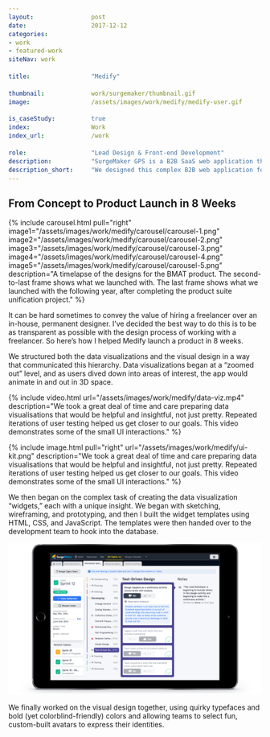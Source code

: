 ```yaml
---
layout:                post
date:                  2017-12-12
categories:    
- work
- featured-work
siteNav: work

title:                 "Medify"

thumbnail:             work/surgemaker/thumbnail.gif
image:                 /assets/images/work/medify/medify-user.gif

is_caseStudy:          true
index:                 Work
index_url:             /work

role:                  "Lead Design & Front-end Development"
description:           "SurgeMaker GPS is a B2B SaaS web application that visualizes the improvements made by teams under coaching and helps inform executives' decisions by drawing insights from data."
description_short:     "We designed this complex B2B web application for just $50,000."
---
```


## From Concept to Product Launch in 8 Weeks

{% include carousel.html pull="right" image1="/assets/images/work/medify/carousel/carousel-1.png" image2="/assets/images/work/medify/carousel/carousel-2.png" image3="/assets/images/work/medify/carousel/carousel-3.png" image4="/assets/images/work/medify/carousel/carousel-4.png" image5="/assets/images/work/medify/carousel/carousel-5.png" description="A timelapse of the designs for the BMAT product. The second-to-last frame shows what we launched with. The last frame shows what we launched with the following year, after completing the product suite unification project." %}


It can be hard sometimes to convey the value of hiring a freelancer over an in-house, permanent designer. I’ve decided the best way to do this is to be as transparent as possible with the design process of working with a freelancer. So here’s how I helped Medify launch a product in 8 weeks.

We structured both the data visualizations and the visual design in a way that communicated this hierarchy. Data visualizations began at a “zoomed out” level, and as users dived down into areas of interest, the app would animate in and out in 3D space.

{% include video.html url="/assets/images/work/medify/data-viz.mp4" description="We took a great deal of time and care preparing data visualisations that would be helpful and insightful, not just pretty. Repeated iterations of user testing helped us get closer to our goals. This video demonstrates some of the small UI interactions." %}

{% include image.html pull="right" url="/assets/images/work/medify/ui-kit.png" description="We took a great deal of time and care preparing data visualisations that would be helpful and insightful, not just pretty. Repeated iterations of user testing helped us get closer to our goals. This video demonstrates some of the small UI interactions." %}

We then began on the complex task of creating the data visualization “widgets,” each with a unique insight. We began with sketching, wireframing, and prototyping, and then I built the widget templates using HTML, CSS, and JavaScript. The templates were then handed over to the development team to hook into the database.

![iPad][ipad-2]

We finally worked on the visual design together, using quirky typefaces and bold (yet colorblind-friendly) colors and allowing teams to select fun, custom-built avatars to express their identities.

[division]: /assets/images/work/surgemaker/division.png
[team]: /assets/images/work/surgemaker/team.gif
[ipad-1]: /assets/images/work/surgemaker/ipad-1.png
[ipad-2]: /assets/images/work/surgemaker/ipad-2.png